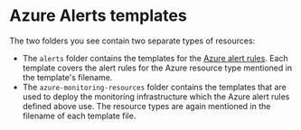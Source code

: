 # Azure Alerts templates

The two folders you see contain two separate types of resources:

- The `alerts` folder contains the templates for the [Azure alert rules](https://portal.azure.com/#blade/Microsoft_Azure_Monitoring/AzureMonitoringBrowseBlade/alertsV2). Each template covers the alert rules for the Azure resource type mentioned in the template's filename.
- The `azure-monitoring-resources` folder contains the templates that are used to deploy the monitoring infrastructure which the Azure alert rules defined above use. The resource types are again mentioned in the filename of each template file.
